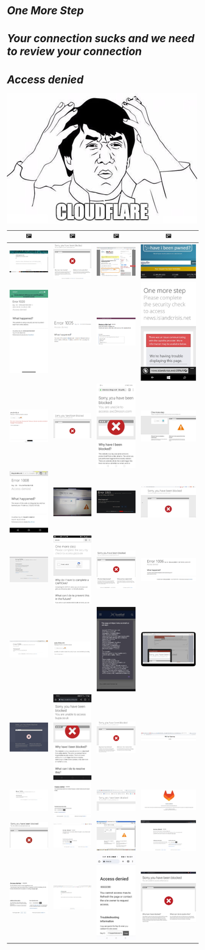 # _One More Step_
# _Your connection sucks and we need to review your connection_
# _Access denied_

![](../watcloudflare.jpg)

| &#128444; | &#128444; | &#128444; | &#128444; |
| --- | --- | --- | --- |
| ![](openai.com.jpg) | ![](coolermaster.com.jpg) | ![](biorxiv.org.jpg) | ![](haveibeenpwned.com.jpg) |
| ![](offerup.com.jpg) | ![](firebase.com.jpg) | ![](sgpgrid.com.jpg) | ![](islandcrisis.net.jpg) |
| ![](perplexity.ai.jpg) | ![](jsperf.com.jpg) | ![](axo2moon.com.jpg) | ![](coinbase.com.jpg) |
| ![](danlew.net.jpg) | ![](hostinger.com.jpg) | ![](givesendgo.com.jpg) | ![](insureon.com.jpg) |
| ![](wexphotovideo.com.jpg) | ![](pizza.de.jpg) | ![](flighttrader24.com.jpg) | ![](bitwarden.com.jpg) |
| ![](opensea.io.jpg) | ![](spoutible.com.jpg) | ![](scotrail.co.uk.jpg) | ![](spigotmc.org.jpg) |
| ![](buffer.com.jpg) | ![](bupa.co.uk.jpg) | ![](cloudflare.com.jpg) | ![](discord.com.jpg) |
| ![](elementor.com.jpg) | ![](flyr.com.jpg) | ![](gamestop.com.jpg) | ![](gitlab.com.jpg) |
| ![](openstack.org.jpg) | ![](picsum.photos.jpg) | ![](ppy.sh.jpg) | ![](discordapp.com.jpg) |
| ![](mcgrathacura.com.jpg) | ![](sse.co.uk.jpg) | ![](mas.to.jpg) | ![](etherscan.io.jpg) |

